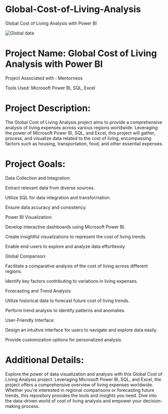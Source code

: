 # Global-Cost-of-Living-Analysis
Global Cost of Living Analysis with Power BI

![Global data](https://github.com/Khushbooo123/Global-Cost-of-Living-Analysis/assets/52238176/5a1d707f-feba-4bf5-8767-feae95fa6859)

# Project Name: Global Cost of Living Analysis with Power BI

Project Associated with : Mentorness

Tools Used: Microsoft Power BI, SQL, Excel

# Project Description:

The Global Cost of Living Analysis project aims to provide a comprehensive analysis of living expenses across various regions worldwide. Leveraging the power of Microsoft Power BI, SQL, and Excel, this project will gather, process, and visualize data related to the cost of living, encompassing factors such as housing, transportation, food, and other essential expenses.

# Project Goals:

Data Collection and Integration:

Extract relevant data from diverse sources.

Utilize SQL for data integration and transformation.

Ensure data accuracy and consistency.

Power BI Visualization:

Develop interactive dashboards using Microsoft Power BI.

Create insightful visualizations to represent the cost of living trends.

Enable end-users to explore and analyze data effortlessly.

Global Comparison:

Facilitate a comparative analysis of the cost of living across different regions.

Identify key factors contributing to variations in living expenses.

Forecasting and Trend Analysis:

Utilize historical data to forecast future cost of living trends.

Perform trend analysis to identify patterns and anomalies.

User-Friendly Interface:

Design an intuitive interface for users to navigate and explore data easily.

Provide customization options for personalized analysis.

# Additional Details:

Explore the power of data visualization and analysis with this Global Cost of Living Analysis project. Leveraging Microsoft Power BI, SQL, and Excel, the project offers a comprehensive overview of living expenses worldwide. Whether you're interested in regional comparisons or forecasting future trends, this repository provides the tools and insights you need. Dive into the data-driven world of cost of living analysis and empower your decision-making process.





